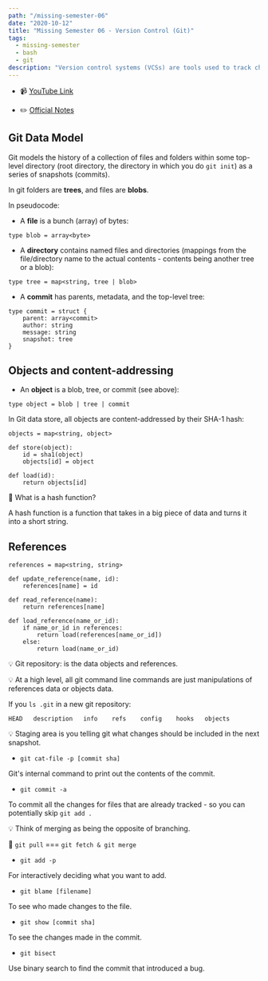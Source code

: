 ```yaml
---
path: "/missing-semester-06"
date: "2020-10-12"
title: "Missing Semester 06 - Version Control (Git)"
tags:
  - missing-semester
  - bash
  - git
description: "Version control systems (VCSs) are tools used to track changes to source code (or other collections of files and folders) 🤓."
---
```


- 📹 [YouTube Link](https://www.youtube.com/watch?v=2sjqTHE0zok&t=1s)

- ✏️ [Official Notes](https://missing.csail.mit.edu/2020/version-control/)


## Git Data Model

Git models the history of a collection of files and folders within some top-level directory (root directory, the directory in which you do `git init`) as a series of snapshots (commits).

In git folders are **trees**, and files are **blobs**. 

In pseudocode:

- A **file** is a bunch (array) of bytes:

`type blob = array<byte>`

- A **directory** contains named files and directories (mappings from the file/directory name to the actual contents - contents being another tree or a blob):

`type tree = map<string, tree | blob>`

- A **commit** has parents, metadata, and the top-level tree:
```
type commit = struct {
    parent: array<commit>
    author: string
    message: string
    snapshot: tree
}
```

## Objects and content-addressing

- An **object** is a blob, tree, or commit (see above):

`type object = blob | tree | commit`

In Git data store, all objects are content-addressed by their SHA-1 hash:

```
objects = map<string, object>

def store(object):
    id = sha1(object)
    objects[id] = object

def load(id):
    return objects[id]
```

🤔 What is a hash function?

A hash function is a function that takes in a big piece of data and turns it into a short string.

## References

```
references = map<string, string>

def update_reference(name, id):
    references[name] = id

def read_reference(name):
    return references[name]

def load_reference(name_or_id):
    if name_or_id in references:
        return load(references[name_or_id])
    else:
        return load(name_or_id)
```

💡 Git repository: is the data objects and references.

💡 At a high level, all git command line commands are just manipulations of references data or objects data.

If you `ls .git` in a new git repository:

`HEAD   description   info    refs    config    hooks   objects`

💡 Staging area is you telling git what changes should be included in the next snapshot.

- `git cat-file -p [commit sha]`

Git's internal command to print out the contents of the commit.

- `git commit -a`

To commit all the changes for files that are already tracked - so you can potentially skip `git add .`

💡 Think of merging as being the opposite of branching. 

🤔 `git pull` === `git fetch & git merge`

- `git add -p`

For interactively deciding what you want to add.

- `git blame [filename]`

To see who made changes to the file.

- `git show [commit sha]`

To see the changes made in the commit.

- `git bisect`

Use binary search to find the commit that introduced a bug.